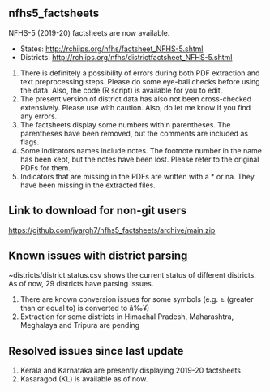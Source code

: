 ## nfhs5_factsheets
NFHS-5 (2019-20) factsheets are now available.   
- States: http://rchiips.org/nfhs/factsheet_NFHS-5.shtml    
- Districts: http://rchiips.org/nfhs/districtfactsheet_NFHS-5.shtml   

1. There is definitely a possibility of errors during both PDF extraction and text preprocessing steps. Please do some eye-ball checks before using the data. Also, the code (R script) is available for you to edit.   
2. The present version of district data has also not been cross-checked extensively. Please use with caution. Also, do let me know if you find any errors.     
3. The factsheets display some numbers within parentheses. The parentheses have been removed, but the comments are included as flags.      
4. Some indicators names include notes. The footnote number in the name has been kept, but the notes have been lost. Please refer to the original PDFs for them.   
5. Indicators that are missing in the PDFs are written with a * or na. They have been missing in the extracted files.       

## Link to download for non-git users
https://github.com/jvargh7/nfhs5_factsheets/archive/main.zip

## Known issues with district parsing

~districts/district status.csv shows the current status of different districts. As of now, 29 districts have parsing issues.   

1. There are known conversion issues for some symbols (e.g. $\ge$ (greater than or equal to) is converted to â‰¥)      
2. Extraction for some districts in Himachal Pradesh, Maharashtra, Meghalaya and Tripura  are pending   

## Resolved issues since last update

1. Kerala and Karnataka are presently displaying 2019-20 factsheets       
2. Kasaragod (KL) is available as of now.  
